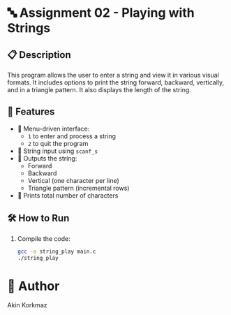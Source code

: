 # 🔤 Assignment 02 - Playing with Strings

## 📋 Description
This program allows the user to enter a string and view it in various visual formats. It includes options to print the string forward, backward, vertically, and in a triangle pattern. It also displays the length of the string.

## 🧠 Features
- 🔁 Menu-driven interface:
  - `1` to enter and process a string
  - `2` to quit the program
- 📝 String input using `scanf_s`
- 🧭 Outputs the string:
  - Forward
  - Backward
  - Vertical (one character per line)
  - Triangle pattern (incremental rows)
- 🔢 Prints total number of characters

## 🛠️ How to Run
1. Compile the code:
   ```bash
   gcc -o string_play main.c
   ./string_play
# 👤 Author
Akin Korkmaz

